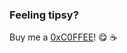 ### Feeling tipsy?
Buy me a [0xC0FFEE](https://etherscan.io/address/0xC0FFEE682d236bcac0c86ebb24cc028aaeca33e6)! :yum: :coffee:
